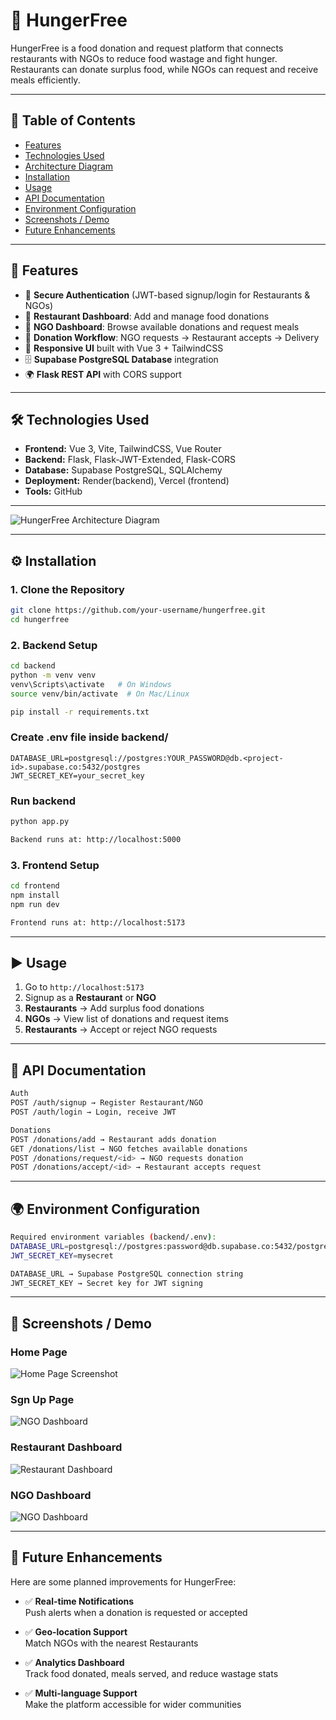 # 🍲 HungerFree

HungerFree is a food donation and request platform that connects restaurants with NGOs to reduce food wastage and fight hunger.  
Restaurants can donate surplus food, while NGOs can request and receive meals efficiently.

---

## 📑 Table of Contents
- [Features](#-features)
- [Technologies Used](#-technologies-Used)
- [Architecture Diagram](#-architecture-diagram)
- [Installation](#️-installation)
- [Usage](#️-usage)
- [API Documentation](#-api-documentation)
- [Environment Configuration](#-environment-configuration)
- [Screenshots / Demo](#-screenshots--demo)
- [Future Enhancements](#-future-enhancements)


---

## 🌟 Features
- 🔐 **Secure Authentication** (JWT-based signup/login for Restaurants & NGOs)  
- 🏪 **Restaurant Dashboard**: Add and manage food donations  
- 🏢 **NGO Dashboard**: Browse available donations and request meals  
- 🤝 **Donation Workflow**: NGO requests → Restaurant accepts → Delivery  
- 📱 **Responsive UI** built with Vue 3 + TailwindCSS  
- 🗄 **Supabase PostgreSQL Database** integration  
- 🌍 **Flask REST API** with CORS support  

---

## 🛠 Technologies Used

- **Frontend:** Vue 3, Vite, TailwindCSS, Vue Router  
- **Backend:** Flask, Flask-JWT-Extended, Flask-CORS  
- **Database:** Supabase PostgreSQL, SQLAlchemy  
- **Deployment:** Render(backend), Vercel (frontend)  
- **Tools:** GitHub

---

![HungerFree Architecture Diagram](frontend/public/Architecture.png)


---

## ⚙️ Installation

### 1. Clone the Repository
```bash
git clone https://github.com/your-username/hungerfree.git
cd hungerfree
```

### 2. Backend Setup
```bash
cd backend
python -m venv venv
venv\Scripts\activate   # On Windows
source venv/bin/activate  # On Mac/Linux

pip install -r requirements.txt
```


### Create .env file inside backend/
```env
DATABASE_URL=postgresql://postgres:YOUR_PASSWORD@db.<project-id>.supabase.co:5432/postgres
JWT_SECRET_KEY=your_secret_key
```


### Run backend
```bash
python app.py

Backend runs at: http://localhost:5000
```

### 3. Frontend Setup
```bash
cd frontend
npm install
npm run dev

Frontend runs at: http://localhost:5173
```

---

## ▶️ Usage

1. Go to `http://localhost:5173`
2. Signup as a **Restaurant** or **NGO**
3. **Restaurants** → Add surplus food donations
4. **NGOs** → View list of donations and request items
5. **Restaurants** → Accept or reject NGO requests

---

## 📡 API Documentation
```bash
Auth
POST /auth/signup → Register Restaurant/NGO
POST /auth/login → Login, receive JWT

Donations
POST /donations/add → Restaurant adds donation
GET /donations/list → NGO fetches available donations
POST /donations/request/<id> → NGO requests donation
POST /donations/accept/<id> → Restaurant accepts request
```
---

## 🌍 Environment Configuration
```bash
Required environment variables (backend/.env):
DATABASE_URL=postgresql://postgres:password@db.supabase.co:5432/postgres
JWT_SECRET_KEY=mysecret

DATABASE_URL → Supabase PostgreSQL connection string
JWT_SECRET_KEY → Secret key for JWT signing
```
----



## 📸 Screenshots / Demo

### Home Page
![Home Page Screenshot](frontend/public/Home.png)

### Sgn Up Page
![NGO Dashboard](frontend/public/SignUp.png)

### Restaurant Dashboard
![Restaurant Dashboard](frontend/public/Restaurant.png)

### NGO Dashboard
![NGO Dashboard](frontend/public/NGO.png)

---

## 🚀 Future Enhancements

Here are some planned improvements for HungerFree:

- ✅ **Real-time Notifications**  
  Push alerts when a donation is requested or accepted

- ✅ **Geo-location Support**  
  Match NGOs with the nearest Restaurants

- ✅ **Analytics Dashboard**  
  Track food donated, meals served, and reduce wastage stats

- ✅ **Multi-language Support**  
  Make the platform accessible for wider communities
